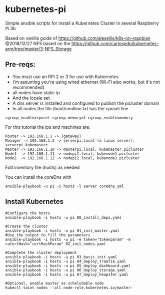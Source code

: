 # kubernetes-pi

Simple ansible scripts for install a Kubernetes Cluster in several Raspberry Pi 3b

Based on vanilla guide of https://github.com/alexellis/k8s-on-raspbian   @2018/12/27
NFS based on the https://github.com/carlosedp/kubernetes-arm/tree/master/3-NFS_Storage


## Pre-reqs:

* You must use an RPi 2 or 3 for use with Kubernetes
* I'm assuming you're using wired ethernet (Wi-Fi also works, but it's not recommended)
* all nodes have static ip
* And the locale set
* A dns server is installed and configured to publish the picluster domain
* In all nodes the file /boot/cmdline.txt has the cpuset line
```
cgroup_enable=cpuset cgroup_memory=1 cgroup_enable=memory
```

For this tutorial the ips and machines are:
```
Router -> 192.168.1.1 -> (gateway)
Manager -> 192.168.1.2 -> serverpi.local (a linux server), serverpi.kubemaster
Master -> 192.168.1.10 -> masterpi.local, kubemaster.picluster 
Node1  -> 192.168.1.11 -> nodepi1.local, kubenode1.picluster
Node2  -> 192.168.1.12 -> nodepi2.local, kubenode2.picluster
```
Edit inventory file (hosts) as needed

You can install the coreDns with
```
ansible-playbook -u pi -i hosts -l server coredns.yml
```
## Install Kubernetes
```
#Configure the hosts
ansible-playbook -i hosts -u pi 00_install_deps.yaml

#Create the cluster
ansible-playbook -i hosts -u pi 01_init_master.yaml
#Use the output to fill the parameters
ansible-playbook -i hosts -u pi -e token="tokenparam" -e caCertHash="certHashParam" 02_init_nodes.yaml 

#Complete the cluster deployment
ansible-playbook -i hosts -u pi 03_basic_init.yaml
ansible-playbook -i hosts -u pi 04_deploy_traefik.yaml
ansible-playbook -i hosts -u pi 05_deploy_dashboard.yaml
ansible-playbook -i hosts -u pi 06_deploy_storage.yaml
ansible-playbook -i hosts -u pi 07_deploy_heapster.yaml

#Optional, enable master as scheludable node
kubectl taint nodes --all node-role.kubernetes.io/master-
```